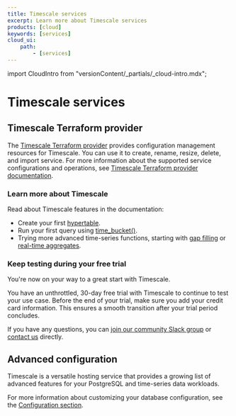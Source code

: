 ```yaml
---
title: Timescale services
excerpt: Learn more about Timescale services
products: [cloud]
keywords: [services]
cloud_ui:
    path:
        - [services]
---
```


import CloudIntro from "versionContent/_partials/_cloud-intro.mdx";

# Timescale services

<CloudIntro />

## Timescale Terraform provider

The [Timescale Terraform provider][terraform-provider] provides configuration
management resources for Timescale. You can use it to create, rename, resize,
delete, and import service. For more information about the supported service
configurations and operations, see
[Timescale Terraform provider documentation][terraform-provider-docs].

### Learn more about Timescale

Read about Timescale features in the documentation:

*   Create your first [hypertable][hypertable-info].
*   Run your first query using [time_bucket()][time-bucket-info].
*   Trying more advanced time-series functions, starting with
    [gap filling][gap-filling-info] or [real-time aggregates][aggregates-info].

### Keep testing during your free trial

You're now on your way to a great start with Timescale.

You have an unthrottled, 30-day free trial with Timescale to continue to
test your use case. Before the end of your trial, make sure you add your credit
card information. This ensures a smooth transition after your trial period
concludes.

If you have any questions, you can
[join our community Slack group][slack-info]
or [contact us][contact-timescale] directly.

## Advanced configuration

Timescale is a versatile hosting service that provides a growing list of
advanced features for your PostgreSQL and time-series data workloads.

For more information about customizing your database configuration, see the
[Configuration section][configuration].

[aggregates-info]: /use-timescale/:currentVersion:/continuous-aggregates/
[configuration]: /use-timescale/:currentVersion:/configuration/
[contact-timescale]: https://www.timescale.com/contact
[gap-filling-info]: /use-timescale/:currentVersion:/query-data/advanced-analytic-queries#gap-filling
[hypertable-info]: /use-timescale/:currentVersion:/hypertables
[slack-info]: https://slack-login.timescale.com
[time-bucket-info]: /use-timescale/:currentVersion:/query-data/advanced-analytic-queries#time-bucket
[terraform-provider-docs]: https://registry.terraform.io/providers/timescale/timescale/latest/docs
[terraform-provider]: https://registry.terraform.io/providers/timescale/timescale/latest/
